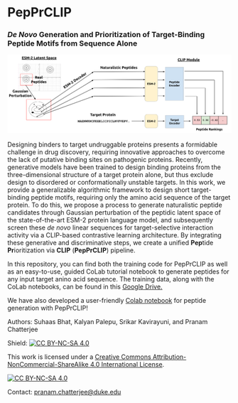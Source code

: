 # PepPrCLIP
### *De Novo* Generation and Prioritization of Target-Binding Peptide Motifs from Sequence Alone 

![pepprclip](https://github.com/programmablebio/pepprclip/blob/main/pepprclip.png?raw=true)

Designing binders to target undruggable proteins presents a formidable challenge in drug discovery, requiring innovative approaches to overcome the lack of putative binding sites on pathogenic proteins. Recently, generative models have been trained to design binding proteins from the three-dimensional structure of a target protein alone, but thus exclude design to disordered or conformationally unstable targets. In this work, we provide a generalizable algorithmic framework to design short target-binding peptide motifs, requiring only the amino acid sequence of the target protein. To do this, we propose a process to generate naturalistic peptide candidates through Gaussian perturbation of the peptidic latent space of the state-of-the-art ESM-2 protein language model, and subsequently screen these *de novo* linear sequences for target-selective interaction activity via a CLIP-based contrastive learning architecture. By integrating these generative and discriminative steps, we create a unified **Pep**tide **Pr**ioritization via **CLIP** (**PepPrCLIP**) pipeline.

In this repository, you can find both the training code for PepPrCLIP as well as an easy-to-use, guided CoLab tutorial notebook to generate peptides for any input target anino acid sequence. The training data, along with the CoLab notebooks, can be found in this [Google Drive.](https://drive.google.com/drive/u/0/folders/1A4kQXjsG5j3OrO0XQtzBWWZu9Zm7c0ak)

We have also developed a user-friendly [Colab notebook](https://colab.research.google.com/drive/177k3Q57beUvXYrg8MQrS_QNmI9P9jlZu#scrollTo=gVHaTpIfYVQC) for peptide generation with PepPrCLIP!

Authors: Suhaas Bhat, Kalyan Palepu, Srikar Kavirayuni, and Pranam Chatterjee

Shield: [![CC BY-NC-SA 4.0][cc-by-nc-sa-shield]][cc-by-nc-sa]

This work is licensed under a
[Creative Commons Attribution-NonCommercial-ShareAlike 4.0 International License][cc-by-nc-sa].

[![CC BY-NC-SA 4.0][cc-by-nc-sa-image]][cc-by-nc-sa]

[cc-by-nc-sa]: http://creativecommons.org/licenses/by-nc-sa/4.0/
[cc-by-nc-sa-image]: https://licensebuttons.net/l/by-nc-sa/4.0/88x31.png
[cc-by-nc-sa-shield]: https://img.shields.io/badge/License-CC%20BY--NC--SA%204.0-lightgrey.svg
Contact: pranam.chatterjee@duke.edu
